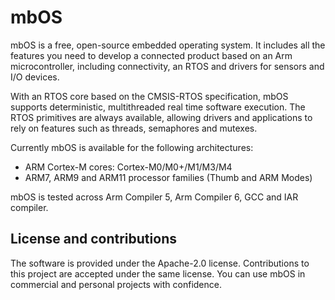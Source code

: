 # mbOS
mbOS is a free, open-source embedded operating system. It includes all the features you need to develop a connected product based on an Arm microcontroller, including connectivity, an RTOS and drivers for sensors and I/O devices.

With an RTOS core based on the CMSIS-RTOS specification, mbOS supports deterministic, multithreaded real time software execution. The RTOS primitives are always available, allowing drivers and applications to rely on features such as threads, semaphores and mutexes.

Currently mbOS is available for the following architectures:

- ARM Cortex-M cores: Cortex-M0/M0+/M1/M3/M4
- ARM7, ARM9 and ARM11 processor families (Thumb and ARM Modes)

mbOS is tested across Arm Compiler 5, Arm Compiler 6, GCC and IAR compiler.

## License and contributions
The software is provided under the Apache-2.0 license. Contributions to this project are accepted under the same license. You can use mbOS in commercial and personal projects with confidence.
